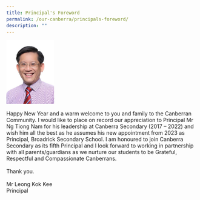 ```yaml
---
title: Principal's Foreword
permalink: /our-canberra/principals-foreword/
description: ""
---
```

<img src="/images/MR%20LEONG%20KOK%20KEE_cropped.jpg" width="25%" height="25%">
<p>
Happy New Year and a warm welcome to you and family to the Canberran Community. I would like to place on record our appreciation to Principal Mr Ng Tiong Nam for his leadership at Canberra Secondary (2017 – 2022) and wish him all the best as he assumes his new appointment from 2023 as Principal, Broadrick Secondary School. I am honoured to join Canberra Secondary as its fifth Principal and I look forward to working in partnership with all parents/guardians as we nurture our students to be Grateful, Respectful and Compassionate Canberrans.
<br><br>
Thank you.
<br><br>
Mr Leong Kok Kee<br>
Principal</p>